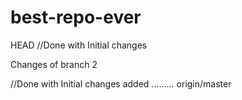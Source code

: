 # best-repo-ever
HEAD
//Done with Initial changes 

Changes of branch 2

//Done with Initial changes added .........
origin/master
